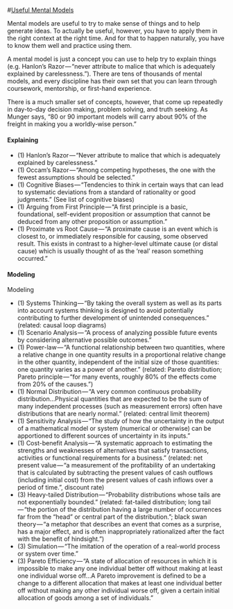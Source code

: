 #[Useful Mental Models](https://medium.com/@yegg/mental-models-i-find-repeatedly-useful-936f1cc405d#.1z3ubjhso)

Mental models are useful to try to make sense of things and to help generate ideas. To actually be useful, however, you have to
apply them in the right context at the right time. And for that to happen naturally, you have to know them well and practice 
using them.

A mental model is just a concept you can use to help try to explain things (e.g. Hanlon’s Razor — “never attribute to malice 
that which is adequately explained by carelessness.”). There are tens of thousands of mental models, and every discipline has 
their own set that you can learn through coursework, mentorship, or first-hand experience.

There is a much smaller set of concepts, however, that come up repeatedly in day-to-day decision making, problem solving, and truth seeking. 
As Munger says, “80 or 90 important models will carry about 90% of the freight in making you a worldly‑wise person.”

#### Explaining
- (1) Hanlon’s Razor — “Never attribute to malice that which is adequately explained by carelessness.”
- (1) Occam’s Razor — “Among competing hypotheses, the one with the fewest assumptions should be selected.”
- (1) Cognitive Biases — “Tendencies to think in certain ways that can lead to systematic deviations from a standard of rationality or good judgments.” (See list of cognitive biases)
- (1) Arguing from First Principle — “A first principle is a basic, foundational, self-evident proposition or assumption that cannot be deduced from any other proposition or assumption.”
- (1) Proximate vs Root Cause — “A proximate cause is an event which is closest to, or immediately responsible for causing, some observed result. This exists in contrast to a higher-level ultimate cause (or distal cause) which is usually thought of as the ‘real’ reason something occurred.”

#### Modeling
Modeling
- (1) Systems Thinking — “By taking the overall system as well as its parts into account systems thinking is designed to avoid potentially contributing to further development of unintended consequences.” (related: causal loop diagrams)
- (1) Scenario Analysis — “A process of analyzing possible future events by considering alternative possible outcomes.”
- (1) Power-law — “A functional relationship between two quantities, where a relative change in one quantity results in a proportional relative change in the other quantity, independent of the initial size of those quantities: one quantity varies as a power of another.” (related: Pareto distribution; Pareto principle — “for many events, roughly 80% of the effects come from 20% of the causes.”)
- (1) Normal Distribution — “A very common continuous probability distribution…Physical quantities that are expected to be the sum of many independent processes (such as measurement errors) often have distributions that are nearly normal.” (related: central limit theorem)
- (1) Sensitivity Analysis — “The study of how the uncertainty in the output of a mathematical model or system (numerical or otherwise) can be apportioned to different sources of uncertainty in its inputs.”
- (1) Cost-benefit Analysis — “A systematic approach to estimating the strengths and weaknesses of alternatives that satisfy transactions, activities or functional requirements for a business.” (related: net present value — “a measurement of the profitability of an undertaking that is calculated by subtracting the present values of cash outflows (including initial cost) from the present values of cash inflows over a period of time.”, discount rate)
- (3) Heavy-tailed Distribution — “Probability distributions whose tails are not exponentially bounded.” (related: fat-tailed distribution; long tail — “the portion of the distribution having a large number of occurrences far from the “head” or central part of the distribution.”; black swan theory — “a metaphor that describes an event that comes as a surprise, has a major effect, and is often inappropriately rationalized after the fact with the benefit of hindsight.”)
- (3) Simulation — “The imitation of the operation of a real-world process or system over time.”
- (3) Pareto Efficiency — “A state of allocation of resources in which it is impossible to make any one individual better off without making at least one individual worse off…A Pareto improvement is defined to be a change to a different allocation that makes at least one individual better off without making any other individual worse off, given a certain initial allocation of goods among a set of individuals.”
